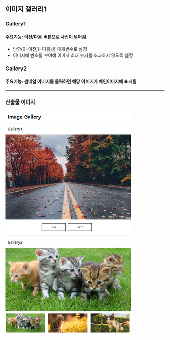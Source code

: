 <h2>이미지 갤러리1</h2>
  <h3>Gallery1</h3>
  <h4>주요기능: 이전/다음 버튼으로 사진이 넘어감</h4>
  <ul>
    <li>방향(0=이전,1=다음)을 매개변수로 설정</li>
    <li>이미지에 번호를 부여해 이미지 최대 숫자를 초과하지 않도록 설정</li>
  </ul>
  <h3>Gallery2</h3>
  <h4>주요기능: 썸네일 이미지를 클릭하면 해당 이미지가 메인이미지에 표시됨</h4>
  <hr>
  <h3>산출물 이미지</h3>
  <img src="./capture.png" alt="capture">
